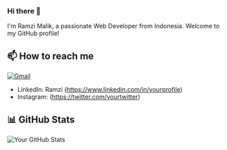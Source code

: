 ### Hi there 👋

I'm Ramzi Malik, a passionate Web Developer from Indonesia. Welcome to my GitHub profile!

## 📫 How to reach me

[![Gmail](https://img.shields.io/badge/-Gmail-D14836?style=for-the-badge&logo=gmail&logoColor=white)](mailto:ramzimalik@gmail.com)
- LinkedIn: Ramzi (https://www.linkedin.com/in/yourprofile)
- Instagram: (https://twitter.com/yourtwitter)

## 📊 GitHub Stats

![Your GitHub Stats](https://github-readme-stats.vercel.app/api?username=yourusername&show_icons=true&theme=radical)

<!--
**RamziMalik/RamziMalik** is a ✨ _special_ ✨ repository because its `README.md` (this file) appears on your GitHub profile.

Here are some ideas to get you started:

- 🔭 I’m currently working on ...
- 🌱 I’m currently learning ...
- 👯 I’m looking to collaborate on ...
- 🤔 I’m looking for help with ...
- 💬 Ask me about ...
- 📫 How to reach me: ...
- 😄 Pronouns: ...
- ⚡ Fun fact: ...
-->
